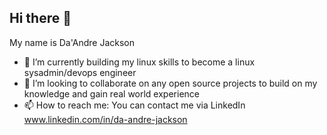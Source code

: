 ## Hi there 👋




My name is Da'Andre Jackson

- 🔭 I’m currently building my linux skills to become a linux sysadmin/devops engineer 
- 👯 I’m looking to collaborate on any open source projects to build on my knowledge and gain real world experience
- 📫 How to reach me: You can contact me via LinkedIn www.linkedin.com/in/da-andre-jackson

